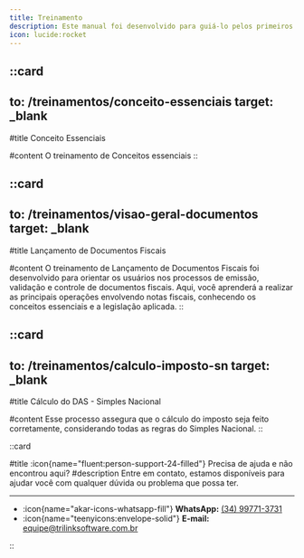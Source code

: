 ```yaml
---
title: Treinamento
description: Este manual foi desenvolvido para guiá-lo pelos primeiros passos essenciais para utilizar o sistema.
icon: lucide:rocket
---
```


###
::card
---
to: /treinamentos/conceito-essenciais
target: _blank
---
#title
Conceito Essenciais

#content
O treinamento de Conceitos essenciais
::


###
::card
---
to: /treinamentos/visao-geral-documentos
target: _blank
---
#title
Lançamento de Documentos Fiscais

#content
O treinamento de Lançamento de Documentos Fiscais foi desenvolvido para orientar os usuários nos processos de emissão, validação e controle de documentos fiscais. Aqui, você aprenderá a realizar as principais operações envolvendo notas fiscais, conhecendo os conceitos essenciais e a legislação aplicada.
::

###
::card
---
to: /treinamentos/calculo-imposto-sn
target: _blank
---
#title
Cálculo do DAS - Simples Nacional

#content
Esse processo assegura que o cálculo do imposto seja feito corretamente, considerando todas as regras do Simples Nacional.
::

::card

#title
:icon{name="fluent:person-support-24-filled"} Precisa de ajuda e não encontrou aqui?
#description
Entre em contato, estamos disponíveis para ajudar você com qualquer dúvida ou problema que possa ter.

---

- :icon{name="akar-icons-whatsapp-fill"} **WhatsApp:** [(34) 99771-3731](https://wa.me/trilinksoftware)
- :icon{name="teenyicons:envelope-solid"} **E-mail:** [equipe@trilinksoftware.com.br](mailto:equipe@trilinksoftware.com.br)

::
